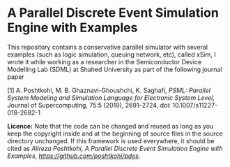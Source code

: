 # A Parallel Discrete Event Simulation Engine with Examples

This repository contains a conservative parallel simulator with several examples (such as logic simulation, queuing network, etc), called xSim, I wrote it while working as a researcher in the Semiconductor Device Modelling Lab (SDML) at Shahed University as part of the following journal paper

[1] A. Poshtkohi, M. B. Ghaznavi-Ghoushchi, K. Saghafi, _PSML: Parallel System Modeling and Simulation Language for Electronic System Level_, Journal of Supercomputing, 75:5 (2019), 2691–2724, doi: 10.1007/s11227-018-2682-1


**Licence:** Note that the code can be changed and reused as long as you keep the copyright inside and at the beginning of source files in the source directory unchanged. If this framework is used everywhere, it should be cited as _Alireza Poshtkohi, A Parallel Discrete Event Simulation Engine with Examples, <https://github.com/poshtkohi/pdes>_.


